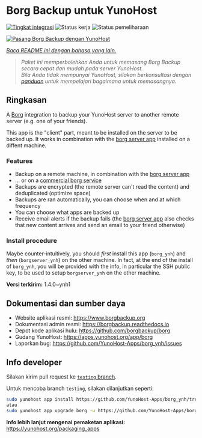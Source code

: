 <!--
N.B.: README ini dibuat secara otomatis oleh <https://github.com/YunoHost/apps/tree/master/tools/readme_generator>
Ini TIDAK boleh diedit dengan tangan.
-->

# Borg Backup untuk YunoHost

[![Tingkat integrasi](https://dash.yunohost.org/integration/borg.svg)](https://ci-apps.yunohost.org/ci/apps/borg/) ![Status kerja](https://ci-apps.yunohost.org/ci/badges/borg.status.svg) ![Status pemeliharaan](https://ci-apps.yunohost.org/ci/badges/borg.maintain.svg)

[![Pasang Borg Backup dengan YunoHost](https://install-app.yunohost.org/install-with-yunohost.svg)](https://install-app.yunohost.org/?app=borg)

*[Baca README ini dengan bahasa yang lain.](./ALL_README.md)*

> *Paket ini memperbolehkan Anda untuk memasang Borg Backup secara cepat dan mudah pada server YunoHost.*  
> *Bila Anda tidak mempunyai YunoHost, silakan berkonsultasi dengan [panduan](https://yunohost.org/install) untuk mempelajari bagaimana untuk memasangnya.*

## Ringkasan

A [Borg](https://borgbackup.readthedocs.io/en/stable/index.html#what-is-borgbackup) integration to backup your YunoHost server to another remote server (e.g. one of your friends).

This app is the "client" part, meant to be installed on the server to be backed up. It works in combination with the [borg server app](https://apps.yunohost.org/app/borgserver) installed on a diffent machine.

### Features

- Backup on a remote machine, in combination with the [borg server app](https://apps.yunohost.org/app/borgserver)
- ... or on a [commercial borg service](https://www.borgbackup.org/support/commercial.html)
- Backups are encrypted (the remote server can't read the content) and deduplicated (optimize space)
- Backups are ran automatically, you can choose when and at which frequency
- You can choose what apps are backed up
- Receive email alerts if the backup fails (the [borg server app](https://apps.yunohost.org/app/borgserver) also checks that new content arrives and send an email to your friend otherwise)

### Install procedure

Maybe counter-intuitively, you should *first* install this app (`borg_ynh`) and *then* (`borgserver_ynh`) on the other machine. In fact, at the end of the install of `borg_ynh`, you will be provided with the info, in particular the SSH public key, to be used to setup `borgserver_ynh` on the other machine.


**Versi terkirim:** 1.4.0~ynh1
## Dokumentasi dan sumber daya

- Website aplikasi resmi: <https://www.borgbackup.org>
- Dokumentasi admin resmi: <https://borgbackup.readthedocs.io>
- Depot kode aplikasi hulu: <https://github.com/borgbackup/borg>
- Gudang YunoHost: <https://apps.yunohost.org/app/borg>
- Laporkan bug: <https://github.com/YunoHost-Apps/borg_ynh/issues>

## Info developer

Silakan kirim pull request ke [`testing` branch](https://github.com/YunoHost-Apps/borg_ynh/tree/testing).

Untuk mencoba branch `testing`, silakan dilanjutkan seperti:

```bash
sudo yunohost app install https://github.com/YunoHost-Apps/borg_ynh/tree/testing --debug
atau
sudo yunohost app upgrade borg -u https://github.com/YunoHost-Apps/borg_ynh/tree/testing --debug
```

**Info lebih lanjut mengenai pemaketan aplikasi:** <https://yunohost.org/packaging_apps>
